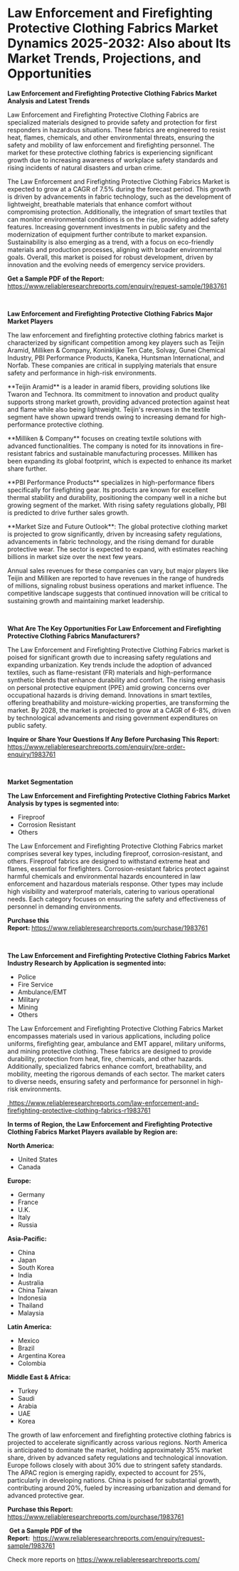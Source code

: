 <p><h1>Law Enforcement and Firefighting Protective Clothing Fabrics Market Dynamics 2025-2032: Also about Its Market Trends, Projections, and Opportunities</h1></p><p><strong>Law Enforcement and Firefighting Protective Clothing Fabrics Market Analysis and Latest Trends</strong></p>
<p><p>Law Enforcement and Firefighting Protective Clothing Fabrics are specialized materials designed to provide safety and protection for first responders in hazardous situations. These fabrics are engineered to resist heat, flames, chemicals, and other environmental threats, ensuring the safety and mobility of law enforcement and firefighting personnel. The market for these protective clothing fabrics is experiencing significant growth due to increasing awareness of workplace safety standards and rising incidents of natural disasters and urban crime.</p><p>The Law Enforcement and Firefighting Protective Clothing Fabrics Market is expected to grow at a CAGR of 7.5% during the forecast period. This growth is driven by advancements in fabric technology, such as the development of lightweight, breathable materials that enhance comfort without compromising protection. Additionally, the integration of smart textiles that can monitor environmental conditions is on the rise, providing added safety features. Increasing government investments in public safety and the modernization of equipment further contribute to market expansion. Sustainability is also emerging as a trend, with a focus on eco-friendly materials and production processes, aligning with broader environmental goals. Overall, this market is poised for robust development, driven by innovation and the evolving needs of emergency service providers.</p></p>
<p><strong>Get a Sample PDF of the Report:&nbsp;</strong> <a href="https://www.reliableresearchreports.com/enquiry/request-sample/1983761?utm_campaign=3557&utm_medium=2&utm_source=Github&utm_content=ia&utm_term=03042025&utm_id=law-enforcement-and-firefighting-protective-clothing-fabrics">https://www.reliableresearchreports.com/enquiry/request-sample/1983761</a></p>
<p>&nbsp;</p>
<p><strong>Law Enforcement and Firefighting Protective Clothing Fabrics Major Market Players</strong></p>
<p><p>The law enforcement and firefighting protective clothing fabrics market is characterized by significant competition among key players such as Teijin Aramid, Milliken & Company, Koninklijke Ten Cate, Solvay, Gunei Chemical Industry, PBI Performance Products, Kaneka, Huntsman International, and Norfab. These companies are critical in supplying materials that ensure safety and performance in high-risk environments.</p><p>**Teijin Aramid** is a leader in aramid fibers, providing solutions like Twaron and Technora. Its commitment to innovation and product quality supports strong market growth, providing advanced protection against heat and flame while also being lightweight. Teijin's revenues in the textile segment have shown upward trends owing to increasing demand for high-performance protective clothing.</p><p>**Milliken & Company** focuses on creating textile solutions with advanced functionalities. The company is noted for its innovations in fire-resistant fabrics and sustainable manufacturing processes. Milliken has been expanding its global footprint, which is expected to enhance its market share further. </p><p>**PBI Performance Products** specializes in high-performance fibers specifically for firefighting gear. Its products are known for excellent thermal stability and durability, positioning the company well in a niche but growing segment of the market. With rising safety regulations globally, PBI is predicted to drive further sales growth.</p><p>**Market Size and Future Outlook**: The global protective clothing market is projected to grow significantly, driven by increasing safety regulations, advancements in fabric technology, and the rising demand for durable protective wear. The sector is expected to expand, with estimates reaching billions in market size over the next few years.</p><p>Annual sales revenues for these companies can vary, but major players like Teijin and Milliken are reported to have revenues in the range of hundreds of millions, signaling robust business operations and market influence. The competitive landscape suggests that continued innovation will be critical to sustaining growth and maintaining market leadership.</p></p>
<p>&nbsp;</p>
<p><strong>What Are The Key Opportunities For Law Enforcement and Firefighting Protective Clothing Fabrics Manufacturers?</strong></p>
<p><p>The Law Enforcement and Firefighting Protective Clothing Fabrics market is poised for significant growth due to increasing safety regulations and expanding urbanization. Key trends include the adoption of advanced textiles, such as flame-resistant (FR) materials and high-performance synthetic blends that enhance durability and comfort. The rising emphasis on personal protective equipment (PPE) amid growing concerns over occupational hazards is driving demand. Innovations in smart textiles, offering breathability and moisture-wicking properties, are transforming the market. By 2028, the market is projected to grow at a CAGR of 6-8%, driven by technological advancements and rising government expenditures on public safety.</p></p>
<p><strong>Inquire or Share Your Questions If Any Before Purchasing This Report:</strong> <a href="https://www.reliableresearchreports.com/enquiry/pre-order-enquiry/1983761?utm_campaign=3557&utm_medium=2&utm_source=Github&utm_content=ia&utm_term=03042025&utm_id=law-enforcement-and-firefighting-protective-clothing-fabrics">https://www.reliableresearchreports.com/enquiry/pre-order-enquiry/1983761</a></p>
<p>&nbsp;</p>
<p><strong>Market Segmentation</strong></p>
<p><strong>The Law Enforcement and Firefighting Protective Clothing Fabrics Market Analysis by types is segmented into:</strong></p>
<p><ul><li>Fireproof</li><li>Corrosion Resistant</li><li>Others</li></ul></p>
<p><p>The Law Enforcement and Firefighting Protective Clothing Fabrics market comprises several key types, including fireproof, corrosion-resistant, and others. Fireproof fabrics are designed to withstand extreme heat and flames, essential for firefighters. Corrosion-resistant fabrics protect against harmful chemicals and environmental hazards encountered in law enforcement and hazardous materials response. Other types may include high visibility and waterproof materials, catering to various operational needs. Each category focuses on ensuring the safety and effectiveness of personnel in demanding environments.</p></p>
<p><strong>Purchase this Report:&nbsp;</strong><a href="https://www.reliableresearchreports.com/purchase/1983761?utm_campaign=3557&utm_medium=2&utm_source=Github&utm_content=ia&utm_term=03042025&utm_id=law-enforcement-and-firefighting-protective-clothing-fabrics">https://www.reliableresearchreports.com/purchase/1983761</a></p>
<p>&nbsp;</p>
<p><strong>The Law Enforcement and Firefighting Protective Clothing Fabrics Market Industry Research by Application is segmented into:</strong></p>
<p><ul><li>Police</li><li>Fire Service</li><li>Ambulance/EMT</li><li>Military</li><li>Mining</li><li>Others</li></ul></p>
<p><p>The Law Enforcement and Firefighting Protective Clothing Fabrics Market encompasses materials used in various applications, including police uniforms, firefighting gear, ambulance and EMT apparel, military uniforms, and mining protective clothing. These fabrics are designed to provide durability, protection from heat, fire, chemicals, and other hazards. Additionally, specialized fabrics enhance comfort, breathability, and mobility, meeting the rigorous demands of each sector. The market caters to diverse needs, ensuring safety and performance for personnel in high-risk environments.</p></p>
<p><a href="https://www.reliableresearchreports.com/law-enforcement-and-firefighting-protective-clothing-fabrics-r1983761?utm_campaign=3557&utm_medium=2&utm_source=Github&utm_content=ia&utm_term=03042025&utm_id=law-enforcement-and-firefighting-protective-clothing-fabrics">&nbsp;https://www.reliableresearchreports.com/law-enforcement-and-firefighting-protective-clothing-fabrics-r1983761</a></p>
<p><strong>In terms of Region, the Law Enforcement and Firefighting Protective Clothing Fabrics Market Players available by Region are:</strong></p>
<p>
    <p> <strong> North America: </strong>
        <ul>
            <li>United States</li>
            <li>Canada</li>
        </ul>
        </p> 
    <p> <strong> Europe: </strong>
        <ul>
            <li>Germany</li>
            <li>France</li>
            <li>U.K.</li>
            <li>Italy</li>
            <li>Russia</li>
        </ul>
        </p> 
    <p> <strong> Asia-Pacific: </strong>
        <ul>
            <li>China</li>
            <li>Japan</li>
            <li>South Korea</li>
            <li>India</li>
            <li>Australia</li>
            <li>China Taiwan</li>
            <li>Indonesia</li>
            <li>Thailand</li>
            <li>Malaysia</li>
        </ul>
        </p> 
    <p> <strong> Latin America: </strong>
        <ul>
            <li>Mexico</li>
            <li>Brazil</li>
            <li>Argentina Korea</li>
            <li>Colombia</li>
        </ul>
        </p> 
    <p> <strong> Middle East & Africa: </strong>
        <ul>
            <li>Turkey</li>
            <li>Saudi</li>
            <li>Arabia</li>
            <li>UAE</li>
            <li>Korea</li>
        </ul>
    </p>
    </p>
<p><p>The growth of law enforcement and firefighting protective clothing fabrics is projected to accelerate significantly across various regions. North America is anticipated to dominate the market, holding approximately 35% market share, driven by advanced safety regulations and technological innovation. Europe follows closely with about 30% due to stringent safety standards. The APAC region is emerging rapidly, expected to account for 25%, particularly in developing nations. China is poised for substantial growth, contributing around 20%, fueled by increasing urbanization and demand for advanced protective gear.</p></p>
<p><strong>Purchase this Report: </strong><a href="https://www.reliableresearchreports.com/purchase/1983761?utm_campaign=3557&utm_medium=2&utm_source=Github&utm_content=ia&utm_term=03042025&utm_id=law-enforcement-and-firefighting-protective-clothing-fabrics">https://www.reliableresearchreports.com/purchase/1983761</a></p>
<p>&nbsp;<strong>Get a Sample PDF of the Report:&nbsp;&nbsp;</strong><a href="https://www.reliableresearchreports.com/enquiry/request-sample/1983761?utm_campaign=3557&utm_medium=2&utm_source=Github&utm_content=ia&utm_term=03042025&utm_id=law-enforcement-and-firefighting-protective-clothing-fabrics">https://www.reliableresearchreports.com/enquiry/request-sample/1983761</a></p>
<p><strong></strong></p>
<p>Check more reports on <a href="https://www.reliableresearchreports.com/?utm_campaign=3557&utm_medium=2&utm_source=Github&utm_content=ia&utm_term=03042025&utm_id=law-enforcement-and-firefighting-protective-clothing-fabrics">https://www.reliableresearchreports.com/</a></p>